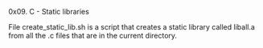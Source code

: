 0x09. C - Static libraries

File create_static_lib.sh is a script that creates a static library called liball.a from all the .c files that are in the current directory.
